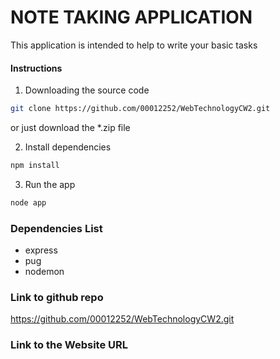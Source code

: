 # NOTE TAKING APPLICATION

This application is intended to help to write your basic tasks 

#### Instructions

1. Downloading the source code

```bash
git clone https://github.com/00012252/WebTechnologyCW2.git
```

or just download the \*.zip file

2. Install dependencies

```bash
npm install
```

3. Run the app

```bash
node app
```

### Dependencies List

- express
- pug
- nodemon

### Link to github repo
https://github.com/00012252/WebTechnologyCW2.git

### Link to the Website URL

